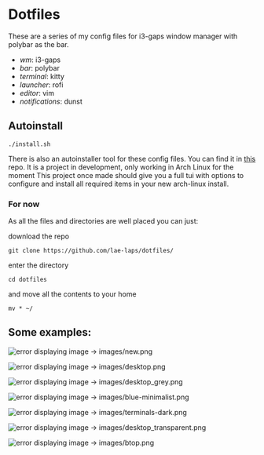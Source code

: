 # Dotfiles
These are a series of my config files for i3-gaps window manager with polybar as the bar.

  * *wm*: i3-gaps
  * *bar*: polybar
  * *terminal*: kitty
  * *launcher*: rofi
  * *editor*: vim
  * *notifications*: dunst

## Autoinstall
```./install.sh```

There is also an autoinstaller tool for these config files.
You can find it in [this](https://github.com/lae-laps/archmaker) repo. It is a project in development, only working in Arch Linux for the moment
This project once made should give you a full tui with options to configure and install all required items in your new arch-linux install.

### For now

As all the files and directories are well placed you can just:

download the repo

`git clone https://github.com/lae-laps/dotfiles/` 

enter the directory

`cd dotfiles`

and move all the contents to your home

`mv * ~/`

## Some examples:


![error displaying image -> images/new.png](images/new.png?raw=true "Title")

![error displaying image -> images/desktop.png](images/desktop.png?raw=true "Title")

![error displaying image -> images/desktop_grey.png](images/desktop_grey.png?raw=true "Title")

![error displaying image -> images/blue-minimalist.png](images/blue-minimalist.png?raw=true "Title")

![error displaying image -> images/terminals-dark.png](images/terminals-dark.png?raw=true "Title")

![error displaying image -> images/desktop_transparent.png](images/desktop_transparent.png?raw=true "Title")

![error displaying image -> images/btop.png](images/btop.png?raw=true "Title")

